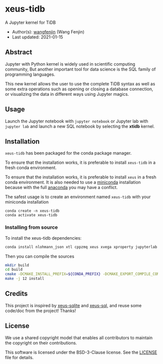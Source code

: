 # xeus-tidb

A Jupyter kernel for TiDB

- Author(s):     [wangfenjin](https://github.com/wangfenjin) (Wang Fenjin)
- Last updated:  2021-01-15

## Abstract

Jupyter with Python kernel is widely used in scientific computing community, But another important tool for data science is the SQL family of programming languages.

This new kernel allows the user to use the complete TiDB syntax as well as some extra operations such as opening or closing a database connection, or visualizing the data in different ways using Jupyter magics.

## Usage

Launch the Jupyter notebook with `jupyter notebook` or Jupyter lab with `jupyter lab` and launch a new SQL notebook by selecting the **xtidb** kernel.

## Installation

`xeus-tidb` has been packaged for the conda package manager.

To ensure that the installation works, it is preferable to install `xeus-tidb` in a fresh conda environment.

To ensure that the installation works, it is preferable to install `xeus` in a fresh conda environment. It is also needed to use
a [miniconda](https://conda.io/miniconda.html) installation because with the full [anaconda](https://www.anaconda.com/)
you may have a conflict.

The safest usage is to create an environment named `xeus-tidb` with your miniconda installation

```
conda create -n xeus-tidb
conda activate xeus-tidb
```

### Installing from source

To install the xeus-tidb dependencies:

```bash
conda install nlohmann_json xtl cppzmq xeus xvega xproperty jupyterlab soci-mysql compilers cmake -c conda-forge
```

Then you can compile the sources

```bash
mkdir build
cd build
cmake -DCMAKE_INSTALL_PREFIX=${CONDA_PREFIX} -DCMAKE_EXPORT_COMPILE_COMMANDS=ON ..
make -j 12 install
```

## Credits

This project is inspired by [xeus-sqlite](https://github.com/jupyter-xeus/xeus-sqlite) and [xeus-sql](https://github.com/jupyter-xeus/xeus-sql), and reuse some code/doc from the project! Thanks!

## License

We use a shared copyright model that enables all contributors to maintain the
copyright on their contributions.

This software is licensed under the BSD-3-Clause license. See the [LICENSE](LICENSE) file for details.
